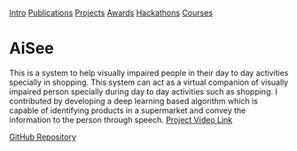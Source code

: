 [Intro](README.md)  [Publications](Publications.md)  [Projects](Projects.md)  [Awards](Achievements.md)  [Hackathons](Hackothons.md)  [Courses](Courses.md)
# AiSee

This is a system to help visually impaired people in their day to day activities specially in shopping. This system can act as a virtual companion of visually impaired person specially during day to day activities such as shopping.
 I contributed by developing a deep learning based algorithm which is capable of identifying  products in a supermarket and convey the information to the person through speech.  [Project Video Link](https://www.youtube.com/watch?v=y69RHEvX8gA)
 
 [GitHub Repository](https://github.com/Mevan1996/AiSeeTFLite)
